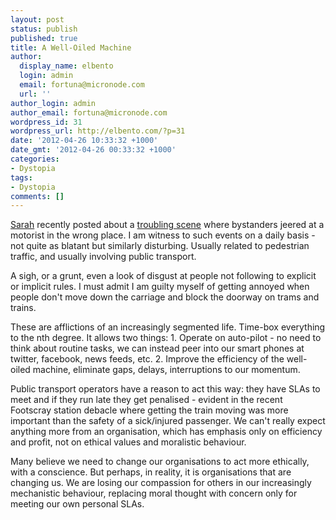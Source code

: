 ```yaml
---
layout: post
status: publish
published: true
title: A Well-Oiled Machine
author:
  display_name: elbento
  login: admin
  email: fortuna@micronode.com
  url: ''
author_login: admin
author_email: fortuna@micronode.com
wordpress_id: 31
wordpress_url: http://elbento.com/?p=31
date: '2012-04-26 10:33:32 +1000'
date_gmt: '2012-04-26 00:33:32 +1000'
categories:
- Dystopia
tags:
- Dystopia
comments: []
---
```


[Sarah] recently posted about a [troubling scene] where bystanders jeered at a motorist in the wrong place. I am witness to such events on a daily basis - not quite as blatant but similarly disturbing. Usually related to pedestrian traffic, and usually involving public transport.

A sigh, or a grunt, even a look of disgust at people not following to explicit or implicit rules. I must admit I am guilty myself of getting annoyed when people don't move down the carriage and block the doorway on trams and trains.

These are afflictions of an increasingly segmented life. Time-box everything to the nth degree. It allows two things: 1. Operate on auto-pilot - no need to think about routine tasks, we can instead peer into our smart phones at twitter, facebook, news feeds, etc. 2. Improve the efficiency of the well-oiled machine, eliminate gaps, delays, interruptions to our momentum.

Public transport operators have a reason to act this way: they have SLAs to meet and if they run late they get penalised - evident in the recent Footscray station debacle where getting the train moving was more important than the safety of a sick/injured passenger. We can't really expect anything more from an organisation, which has emphasis only on efficiency and profit, not on ethical values and moralistic behaviour.

Many believe we need to change our organisations to act more ethically, with a conscience. But perhaps, in reality, it is organisations that are changing us. We are losing our compassion for others in our increasingly mechanistic behaviour, replacing moral thought with concern only for meeting our own personal SLAs.

[Sarah]: http://sarahfortuna.com
[troubling scene]: http://whereissarah.wordpress.com/2012/04/12/troubling-scene-on-swanston-st
